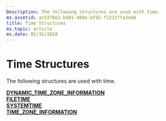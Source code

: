 ```yaml
---
Description: The following structures are used with time.
ms.assetid: ac5370e2-b401-46be-bf92-f1221ffa3e48
title: Time Structures
ms.topic: article
ms.date: 05/31/2018
---
```


# Time Structures

The following structures are used with time.

<dl>

[**DYNAMIC\_TIME\_ZONE\_INFORMATION**](/windows/win32/api/timezoneapi/ns-timezoneapi-dynamic_time_zone_information)  
[**FILETIME**](/windows/win32/api/minwinbase/ns-minwinbase-filetime)  
[**SYSTEMTIME**](/windows/win32/api/minwinbase/ns-minwinbase-systemtime)  
[**TIME\_ZONE\_INFORMATION**](/windows/win32/api/timezoneapi/ns-timezoneapi-time_zone_information)  
</dl>

 

 